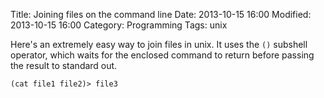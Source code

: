 Title: Joining files on the command line
Date: 2013-10-15 16:00
Modified: 2013-10-15 16:00
Category: Programming
Tags: unix

Here's an extremely easy way to join files in unix.  It uses the `()` subshell operator, which waits for the enclosed command to return before passing the result to standard out.

	(cat file1 file2)> file3
